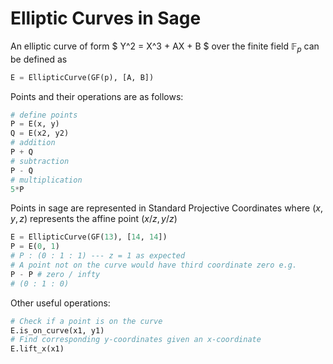 # Elliptic Curves in Sage

An elliptic curve of form $ Y^2 = X^3 + AX + B $  over the finite field $\mathbb{F}_p$ can be defined as
```python
E = EllipticCurve(GF(p), [A, B])
```

Points and their operations are as follows:

```python
# define points
P = E(x, y)
Q = E(x2, y2)
# addition
P + Q
# subtraction
P - Q
# multiplication
5*P
```

Points in sage are represented in Standard Projective Coordinates where $(x, y, z)$ represents the affine point $(x / z, y / z)$ 

```python
E = EllipticCurve(GF(13), [14, 14])
P = E(0, 1)
# P : (0 : 1 : 1) --- z = 1 as expected
# A point not on the curve would have third coordinate zero e.g.
P - P # zero / infty
# (0 : 1 : 0)
```

Other useful operations:

```python
# Check if a point is on the curve
E.is_on_curve(x1, y1)
# Find corresponding y-coordinates given an x-coordinate
E.lift_x(x1)
```

